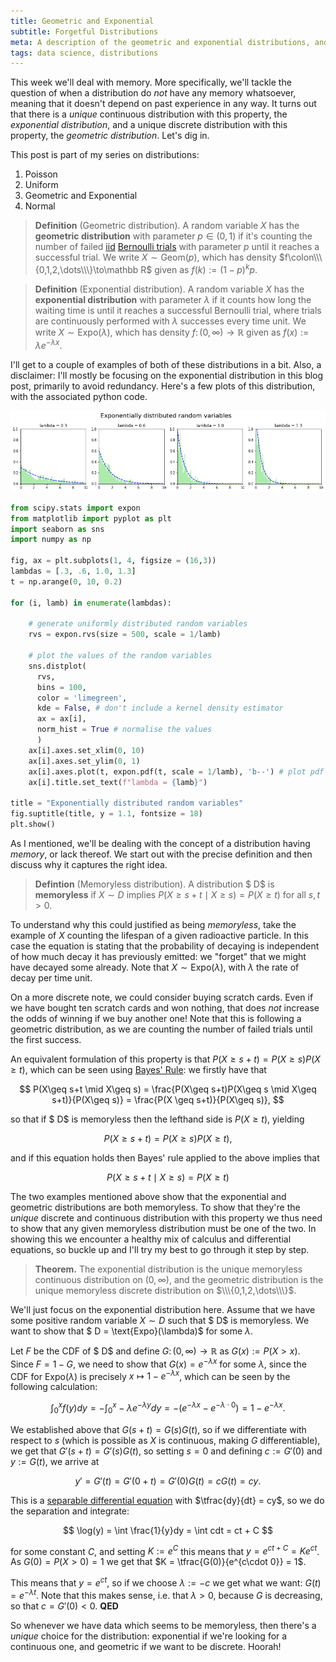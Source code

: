 ```yaml
---
title: Geometric and Exponential
subtitle: Forgetful Distributions
meta: A description of the geometric and exponential distributions, and proving that they are the unique memoryless distributions.
tags: data science, distributions
---
```


This week we'll deal with memory. More specifically, we'll tackle the question of when a distribution do *not* have any memory whatsoever, meaning that it doesn't depend on past experience in any way. It turns out that there is a *unique* continuous distribution with this property, the *exponential distribution*, and a unique discrete distribution with this property, the *geometric distribution*. Let's dig in.

This post is part of my series on distributions:
  1. <router-link to="/posts/2019-05-15-poisson">Poisson</router-link>
  2. <router-link to="/posts/2019-05-22-uniform">Uniform</router-link>
  3. Geometric and Exponential
  4. <router-link to="/posts/2019-06-05-normal">Normal</router-link>

> **Definition** (Geometric distribution). A random variable $X$ has the **geometric distribution** with parameter $p\in(0,1)$ if it's counting the number of failed [iid](https://en.wikipedia.org/wiki/Independent_and_identically_distributed_random_variables) [Bernoulli trials](https://en.wikipedia.org/wiki/Bernoulli_trial) with parameter $p$ until it reaches a successful trial. We write $X\sim\text{Geom}(p)$, which has density $f\colon\\\{0,1,2,\dots\\\}\to\mathbb R$ given as $f(k):=(1-p)^kp$.

> **Definition** (Exponential distribution). A random variable $X$ has the **exponential distribution** with parameter $\lambda$ if it counts how long the waiting time is until it reaches a successful Bernoulli trial, where trials are continuously performed with $\lambda$ successes every time unit. We write $X\sim\text{Expo}(\lambda)$, which has density $f\colon(0,\infty)\to\mathbb R$ given as $f(x):=\lambda e^{-\lambda x}$.

I'll get to a couple of examples of both of these distributions in a bit. Also, a disclaimer: I'll mostly be focusing on the exponential distribution in this blog post, primarily to avoid redundancy. Here's a few plots of this distribution, with the associated python code.

![Exponentially distributed random variables](/src/assets/expon.png)

```python
from scipy.stats import expon
from matplotlib import pyplot as plt
import seaborn as sns
import numpy as np

fig, ax = plt.subplots(1, 4, figsize = (16,3))
lambdas = [.3, .6, 1.0, 1.3]
t = np.arange(0, 10, 0.2)

for (i, lamb) in enumerate(lambdas):

    # generate uniformly distributed random variables
    rvs = expon.rvs(size = 500, scale = 1/lamb)

    # plot the values of the random variables
    sns.distplot(
      rvs,
      bins = 100,
      color = 'limegreen',
      kde = False, # don't include a kernel density estimator
      ax = ax[i],
      norm_hist = True # normalise the values
      )
    ax[i].axes.set_xlim(0, 10)
    ax[i].axes.set_ylim(0, 1)
    ax[i].axes.plot(t, expon.pdf(t, scale = 1/lamb), 'b--') # plot pdf
    ax[i].title.set_text(f"lambda = {lamb}")

title = "Exponentially distributed random variables"
fig.suptitle(title, y = 1.1, fontsize = 18)
plt.show()
```

As I mentioned, we'll be dealing with the concept of a distribution having *memory*, or lack thereof. We start out with the precise definition and then discuss why it captures the right idea.

> **Defintion** (Memoryless distribution). A distribution $ D$ is **memoryless** if $X\sim D$ implies $P(X\geq s+t\mid X\geq s)=P(X\geq t)$ for all $s,t>0$.

To understand why this could justified as being *memoryless*, take the example of $X$ counting the lifespan of a given radioactive particle. In this case the equation is stating that the probability of decaying is independent of how much decay it has previously emitted: we "forget" that we might have decayed some already. Note that $X\sim\text{Expo}(\lambda)$, with $\lambda$ the rate of decay per time unit.

On a more discrete note, we could consider buying scratch cards. Even if we have bought ten scratch cards and won nothing, that does *not* increase the odds of winning if we buy another one! Note that this is following a geometric distribution, as we are counting the number of failed trials until the first success.

An equivalent formulation of this property is that $P(X\geq s+t) = P(X\geq s)P(X\geq t)$, which can be seen using [Bayes' Rule](https://en.wikipedia.org/wiki/Bayes%27_theorem): we firstly have that

$$ P(X\geq s+t \mid X\geq s) = \frac{P(X\geq s+t)P(X\geq s \mid X\geq s+t)}{P(X\geq s)} = \frac{P(X \geq s+t)}{P(X\geq s)}, $$

so that if $ D$ is memoryless then the lefthand side is $P(X\geq t)$, yielding

$$ P(X\geq s+t) = P(X\geq s)P(X\geq t), $$

and if this equation holds then Bayes' rule applied to the above implies that

$$ P(X\geq s+t \mid X\geq s) = P(X\geq t) $$

The two examples mentioned above show that the exponential and geometric distributions are both memoryless. To show that they're the *unique* discrete and continuous distribution with this property we thus need to show that any given memoryless distribution must be one of the two. In showing this we encounter a healthy mix of calculus and differential equations, so buckle up and I'll try my best to go through it step by step.



> **Theorem.** The exponential distribution is the unique memoryless continuous distribution on $(0,\infty)$, and the geometric distribution is the unique memoryless discrete distribution on $\\\{0,1,2,\dots\\\}$.

We'll just focus on the exponential distribution here. Assume that we have some positive random variable $X\sim D$ such that $ D$ is memoryless. We want to show that $ D = \text{Expo}(\lambda)$ for some $\lambda$.

Let $F$ be the CDF of $ D$ and define $G\colon(0,\infty)\to\mathbb R$ as $G(x):=P(X>x)$. Since $F=1-G$, we need to show that $G(x)=e^{-\lambda x}$ for some $\lambda$, since the CDF for $\text{Expo}(\lambda)$ is precisely $x\mapsto 1-e^{-\lambda x}$, which can be seen by the following calculation:

$$ \int_0^x f(y)dy = -\int_0^x-\lambda e^{-\lambda y}dy = -(e^{-\lambda x} - e^{-\lambda\cdot 0}) = 1 - e^{-\lambda x}. $$

We established above that $G(s+t)=G(s)G(t)$, so if we differentiate with respect to $s$ (which is possible as $X$ is continuous, making $G$ differentiable), we get that $G'(s+t)=G'(s)G(t)$, so setting $s=0$ and defining $c:=G'(0)$ and $y:=G(t)$, we arrive at

$$ y' = G'(t) = G'(0+t) = G'(0)G(t) = cG(t) = cy.  $$

This is a [separable differential equation](https://www.khanacademy.org/math/ap-calculus-ab/ab-differential-equations-new/ab-7-6/a/applying-procedures-for-separable-differential-equations) with $\tfrac{dy}{dt} = cy$, so we do the separation and integrate:

$$ \log(y) = \int \frac{1}{y}dy = \int cdt = ct + C $$

for some constant $C$, and setting $K:=e^C$ this means that $y = e^{ct+C} = Ke^{ct}$. As $G(0) = P(X>0) = 1$ we get that $K = \tfrac{G(0)}{e^{c\cdot 0}} = 1$.

This means that $y = e^{ct}$, so if we choose $\lambda := -c$ we get what we want: $G(t) = e^{-\lambda t}$. Note that this makes sense, i.e. that $\lambda > 0$, because $G$ is decreasing, so that $c = G'(0) < 0$. **QED**



So whenever we have data which seems to be memoryless, then there's a *unique* choice for the distribution: exponential if we're looking for a continuous one, and geometric if we want to be discrete. Hoorah!
